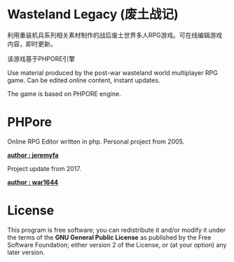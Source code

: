 Wasteland Legacy (废土战记)
======
利用重装机兵系列相关素材制作的战后废土世界多人RPG游戏。可在线编辑游戏内容，即时更新。

该游戏基于PHPORE引擎

Use <MetalMax> material produced by the post-war wasteland world multiplayer RPG game. Can be edited online content, instant updates.

The game is based on PHPORE engine.

PHPore
======
Online RPG Editor written in php. Personal project from 2005.

**[author : jeremyfa](https://github.com/jeremyfa/phpore)**

Project update from 2017.

**[author : war1644](https://github.com/war1644/phpore)**


License
======
This program is free software; you can redistribute it and/or modify
it under the terms of the **GNU General Public License** as published by
the Free Software Foundation; either version 2 of the License, or
(at your option) any later version.
